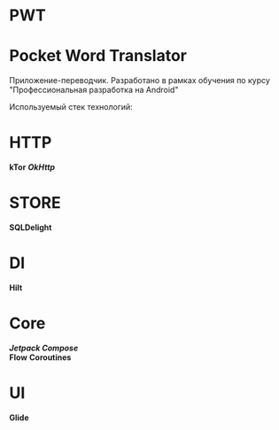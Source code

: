 # PWT

# Pocket Word Translator

Приложение-переводчик. Разработано в рамках обучения по курсу "Профессиональная разработка на
Android"

Используемый стек технологий:

# HTTP

<b>kTor</b>
<b><i>OkHttp</i></b>

# STORE
<b>SQLDelight</b>

# DI

<b>Hilt</b><br>


# Core

<b><i>Jetpack Compose</i></b><br>
<b>Flow</b>
<b>Coroutines</b>

# UI

<b>Glide</b>
